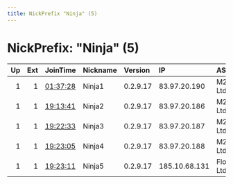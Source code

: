 ```yaml
---
title: NickPrefix "Ninja" (5)
---
```


# NickPrefix: "Ninja" (5)

|   Up |   Ext | JoinTime                                                                                            | Nickname   | Version   | IP            | AS           | CC   |   ORp |   Dirp | OS    | Contact               |   eFamMembers |
|-----:|------:|:----------------------------------------------------------------------------------------------------|:-----------|:----------|:--------------|:-------------|:-----|------:|-------:|:------|:----------------------|--------------:|
|    1 |     1 | [01:37:28](https://metrics.torproject.org/rs.html#details/84BB893133BB7D5C7D7D1F2B792D7C6BC656BEE2) | Ninja1     | 0.2.9.17  | 83.97.20.190  | M247 Ltd     | ro   |   443 |      0 | Linux | tor-ninja@hotmail.com |             6 |
|    1 |     1 | [19:13:41](https://metrics.torproject.org/rs.html#details/F6B45070A8C2836FEF5E3A8DBC9FDF32744F3F8D) | Ninja2     | 0.2.9.17  | 83.97.20.186  | M247 Ltd     | ro   |   443 |      0 | Linux | tor-ninja@hotmail.com |             6 |
|    1 |     1 | [19:22:33](https://metrics.torproject.org/rs.html#details/112DBBD518EA49B507513A40483E03CEB64873AA) | Ninja3     | 0.2.9.17  | 83.97.20.187  | M247 Ltd     | ro   |   443 |      0 | Linux | tor-ninja@hotmail.com |             6 |
|    1 |     1 | [19:23:05](https://metrics.torproject.org/rs.html#details/21C147E408034376A7A2051DFAD532002380D054) | Ninja4     | 0.2.9.17  | 83.97.20.188  | M247 Ltd     | ro   |   443 |      0 | Linux | tor-ninja@hotmail.com |             6 |
|    1 |     1 | [19:23:11](https://metrics.torproject.org/rs.html#details/D88E461CE4242F2140BC5855291EFD0C2E240639) | Ninja5     | 0.2.9.17  | 185.10.68.131 | Flokinet Ltd | sc   |   443 |      0 | Linux | tor-ninja@hotmail.com |             6 |
